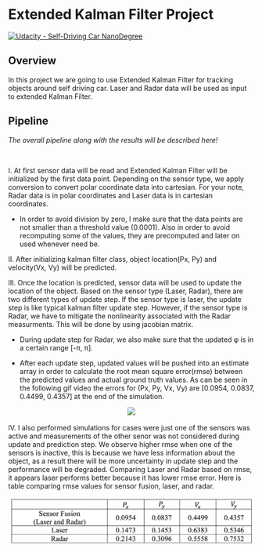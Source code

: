 # Extended Kalman Filter Project

[![Udacity - Self-Driving Car NanoDegree](https://s3.amazonaws.com/udacity-sdc/github/shield-carnd.svg)](http://www.udacity.com/drive)

Overview
---


In this project we are going to use Extended Kalman Filter for tracking objects around self driving car. Laser and Radar data will be used as input to extended Kalman Filter. 


Pipeline
---



*The overall pipeline along with the results will be described here!*

<br>

I. At first sensor data will be read and Extended Kalman Filter will be initialized by the first data point. Depending on the sensor type, we apply conversion to convert polar coordinate data into cartesian. For your note, Radar data is in polar coordinates and Laser data is in cartesian coordinates.


* In order to avoid division by zero, I make sure that the data points are not smaller than a threshold value (0.0001). Also in order to avoid recomputing some of the values, they are precomputed and later on used whenever need be.

II. After initializing kalman filter class, object location(Px, Py) and velocity(Vx, Vy) will be predicted.

III. Once the location is predicted, sensor data will be used to update the location of the object. Based on the sensor type (Laser, Radar), there are two different types of update step. If the sensor type is laser, the update step is like typical kalman filter update step. However, if the sensor type is Radar, we have to mitigate the nonlinearity associated with the Radar measurments. This will be done by using jacobian matrix.

* During update step for Radar, we also make sure that the updated φ is in a certain range [-π, π]. 


* After each update step, updated values will be pushed into an estimate array in order to calculate the root mean square error(rmse) between the predicted values and actual ground truth values. As can be seen in the following gif video the errors for (Px, Py, Vx, Vy) are [0.0954, 0.0837, 0.4499, 0.4357] at the end of the simulation.

<p align="center">
<img src="https://j.gifs.com/ZVZwnv.gif" width = "600" />
</p>

IV. I also performed simulations for cases were just one of the sensors was active and measurements of the other senor was not considered during update and prediction step. We observe higher rmse when one of the sensors is inactive, this is because we have less information about the object, as a result there will be more uncertainty in update step and the performance will be degraded. Comparing Laser and Radar based on rmse, it appears laser performs better because it has lower rmse error. Here is table comparing rmse values for sensor fusion, laser, and radar.

<!-- [![IMAGE ALT TEXT HERE](https://img.youtube.com/vi/EAdp8r0g58M/0.jpg)](https://www.youtube.com/watch?v=EAdp8r0g58M) -->
<!-- [![Demo Sensor Fusion](https://j.gifs.com/ZVZwnv.gif)](https://www.youtube.com/watch?v=EAdp8r0g58M) -->



<p align="center"><img src="image/table.png" width = "600" alt="Combined Image" />
</p>

</br>
<br></br>


